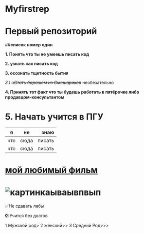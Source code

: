 # Myfirstrep
Первый репозиторий
==========================================================================
##**список номер один**

**1. Понять что ты не умеешь писать код**

**2.  узнать как писать код**

**3. осознать тщетность бытия**

*3.1 о~~Стать барашем из Смешариков~~* необезательно

**4. Принять тот факт что ты будешь работать в пятёрочке либо продавцом-консультантом**

**5. Начать учится в ПГУ**
=================================================================================
| я | не | знаю |
|----------------|:---------:|----------------:|
| что | сюда | писать |
| что | сюда | писать |


[мой любимый фильм](https://www.kinopoisk.ru/film/86326/)
==========================================================
![картинкаываывпвып](https://i.ytimg.com/vi/t0WogjCiO3g/maxres2.jpg?sqp=-oaymwEoCIAKENAF8quKqQMcGADwAQH4Ac4FgAL0BYoCDAgAEAEYZSBbKEowDw==&rs=AOn4CLBL5Jsdt5J839pkSfVJY1LZoltcYA)
==========================================================

:white_check_mark:Не сдавать лабы

:negative_squared_cross_mark: Учится без долгов

1 Мужской род>
2 женский>> 
3 Средний Род>>>
